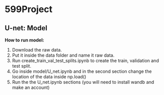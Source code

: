 # 599Project


## U-net: Model
**How to run model:**
1. Download the raw data.
2. Put it inside the data folder and name it raw data. 
3. Run create_train_val_test_splits.ipynb to create the train, validation and test split. 
4. Go inside model/U_net.ipynb and in the second section change the location of the data inside np.load()
5. Run the the U_net.ipynb sections (you will need to install wandb and make an account)









